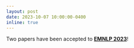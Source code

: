 ```yaml
---
layout: post
date: 2023-10-07 10:00:00-0400
inline: true
---
```


Two papers have been accepted to [**EMNLP 2023**](https://2023.aclweb.org/)!